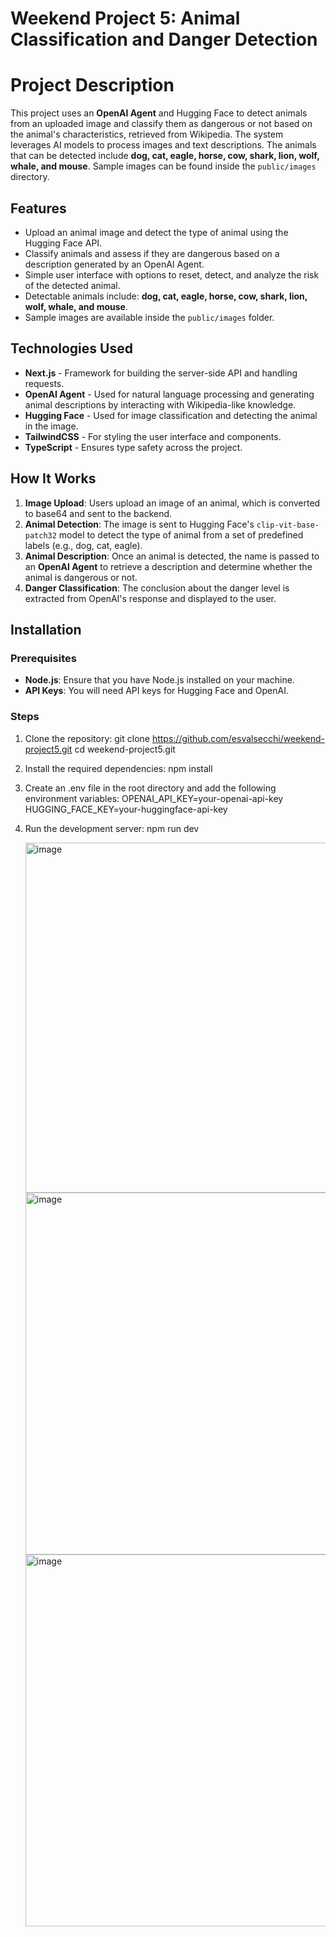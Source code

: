 # Weekend Project 5: Animal Classification and Danger Detection

# Project Description

This project uses an **OpenAI Agent** and Hugging Face to detect animals from an uploaded image and classify them as dangerous or not based on the animal's characteristics, retrieved from Wikipedia. The system leverages AI models to process images and text descriptions. The animals that can be detected include **dog, cat, eagle, horse, cow, shark, lion, wolf, whale, and mouse**. Sample images can be found inside the `public/images` directory.

## Features

- Upload an animal image and detect the type of animal using the Hugging Face API.
- Classify animals and assess if they are dangerous based on a description generated by an OpenAI Agent.
- Simple user interface with options to reset, detect, and analyze the risk of the detected animal.
- Detectable animals include: **dog, cat, eagle, horse, cow, shark, lion, wolf, whale, and mouse**.
- Sample images are available inside the `public/images` folder.

## Technologies Used

- **Next.js** - Framework for building the server-side API and handling requests.
- **OpenAI Agent** - Used for natural language processing and generating animal descriptions by interacting with Wikipedia-like knowledge.
- **Hugging Face** - Used for image classification and detecting the animal in the image.
- **TailwindCSS** - For styling the user interface and components.
- **TypeScript** - Ensures type safety across the project.

## How It Works

1. **Image Upload**: Users upload an image of an animal, which is converted to base64 and sent to the backend.
2. **Animal Detection**: The image is sent to Hugging Face's `clip-vit-base-patch32` model to detect the type of animal from a set of predefined labels (e.g., dog, cat, eagle).
3. **Animal Description**: Once an animal is detected, the name is passed to an **OpenAI Agent** to retrieve a description and determine whether the animal is dangerous or not.
4. **Danger Classification**: The conclusion about the danger level is extracted from OpenAI's response and displayed to the user.

## Installation

### Prerequisites

- **Node.js**: Ensure that you have Node.js installed on your machine.
- **API Keys**: You will need API keys for Hugging Face and OpenAI.

### Steps

1. Clone the repository:
   git clone https://github.com/esvalsecchi/weekend-project5.git
   cd weekend-project5.git


2. Install the required dependencies:
   npm install

3. Create an .env file in the root directory and add the following environment variables:
   OPENAI_API_KEY=your-openai-api-key
   HUGGING_FACE_KEY=your-huggingface-api-key

4. Run the development server:
   npm run dev

   <img width="560" alt="image" src="https://github.com/user-attachments/assets/ddba8b20-0270-4753-bc22-05cca1f88883">
   <img width="579" alt="image" src="https://github.com/user-attachments/assets/8b9eb6db-8c5d-4e76-a3ac-40d881fb0512">
   <img width="595" alt="image" src="https://github.com/user-attachments/assets/ae34556b-3af4-47d6-bf3e-fe7bc821eefc">


